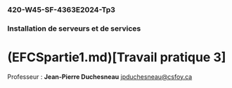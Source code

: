 ### 420-W45-SF-4363E2024-Tp3
### Installation de serveurs et de services
# (EFCSpartie1.md)[Travail pratique 3]
Professeur : **Jean-Pierre Duchesneau**
jpduchesneau@csfoy.ca
